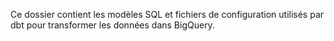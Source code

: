 Ce dossier contient les modèles SQL et fichiers de configuration utilisés par dbt pour transformer les données dans BigQuery.
